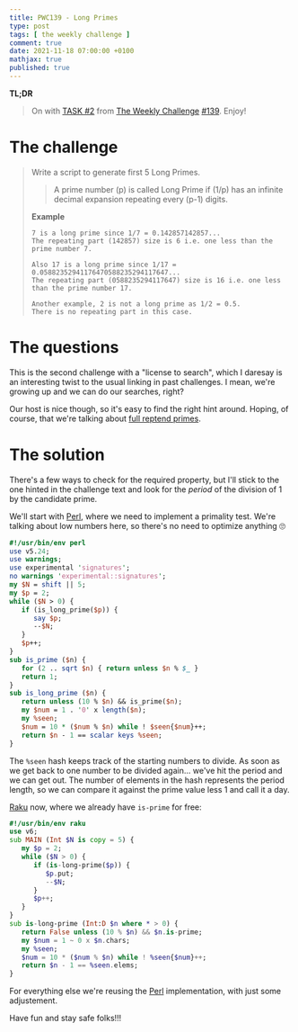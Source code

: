 ```yaml
---
title: PWC139 - Long Primes
type: post
tags: [ the weekly challenge ]
comment: true
date: 2021-11-18 07:00:00 +0100
mathjax: true
published: true
---
```


**TL;DR**

> On with [TASK #2][] from [The Weekly Challenge][] [#139][].
> Enjoy!

# The challenge

> Write a script to generate first 5 Long Primes.
>
>> A prime number (p) is called Long Prime if (1/p) has an infinite
>> decimal expansion repeating every (p-1) digits.
>
> **Example**
>
>     7 is a long prime since 1/7 = 0.142857142857...
>     The repeating part (142857) size is 6 i.e. one less than the prime number 7.
>
>     Also 17 is a long prime since 1/17 = 0.05882352941176470588235294117647...
>     The repeating part (0588235294117647) size is 16 i.e. one less than the prime number 17.
>
>     Another example, 2 is not a long prime as 1/2 = 0.5.
>     There is no repeating part in this case.

# The questions

This is the second challenge with a "license to search", which I daresay
is an interesting twist to the usual linking in past challenges. I mean,
we're growing up and we can do our searches, right?

Our host is nice though, so it's easy to find the right hint around.
Hoping, of course, that we're talking about [full reptend primes][].

# The solution

There's a few ways to check for the required property, but I'll stick to
the one hinted in the challenge text and look for the *period* of the
division of 1 by the candidate prime.

We'll start with [Perl][], where we need to implement a primality test.
We're talking about low numbers here, so there's no need to optimize
anything 🙄

```perl
#!/usr/bin/env perl
use v5.24;
use warnings;
use experimental 'signatures';
no warnings 'experimental::signatures';
my $N = shift || 5;
my $p = 2;
while ($N > 0) {
   if (is_long_prime($p)) {
      say $p;
      --$N;
   }
   $p++;
}
sub is_prime ($n) {
   for (2 .. sqrt $n) { return unless $n % $_ }
   return 1;
}
sub is_long_prime ($n) {
   return unless (10 % $n) && is_prime($n);
   my $num = 1 . '0' x length($n);
   my %seen;
   $num = 10 * ($num % $n) while ! $seen{$num}++;
   return $n - 1 == scalar keys %seen;
}
```

The `%seen` hash keeps track of the starting numbers to divide. As soon
as we get back to one number to be divided again... we've hit the period
and we can get out. The number of elements in the hash represents the
period length, so we can compare it against the prime value less 1 and
call it a day.

[Raku][] now, where we already have `is-prime` for free:

```raku
#!/usr/bin/env raku
use v6;
sub MAIN (Int $N is copy = 5) {
   my $p = 2;
   while ($N > 0) {
      if (is-long-prime($p)) {
         $p.put;
         --$N;
      }
      $p++;
   }
}
sub is-long-prime (Int:D $n where * > 0) {
   return False unless (10 % $n) && $n.is-prime;
   my $num = 1 ~ 0 x $n.chars;
   my %seen;
   $num = 10 * ($num % $n) while ! %seen{$num}++;
   return $n - 1 == %seen.elems;
}
```

For everything else we're reusing the [Perl][] implementation, with just
some adjustement.

Have fun and stay safe folks!!!

[The Weekly Challenge]: https://theweeklychallenge.org/
[#139]: https://theweeklychallenge.org/blog/perl-weekly-challenge-139/
[TASK #2]: https://theweeklychallenge.org/blog/perl-weekly-challenge-139/#TASK2
[Perl]: https://www.perl.org/
[Raku]: https://raku.org/
[full reptend primes]: https://en.wikipedia.org/wiki/Full_reptend_prime
